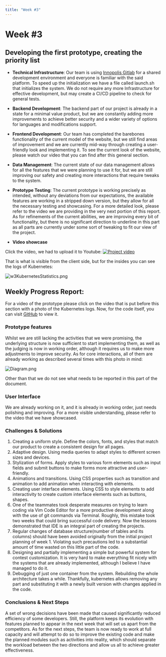 ```yaml
---
title: "Week #3"
---
```


# **Week #3**

## **Developing the first prototype, creating the priority list**

- **Technical Infrastructure**:
  Our team is using [Innopolis Gitlab](https://gitlab.pg.innopolis.university/) for a shared development environment and
  everyone is familiar with the said platform. To speed up the initialization we have a file called launch.sh that
  initializes the system. We do not require any more Infrastructure for effective development, but may create a CI/CD
  pipeline to check for general tests.

- **Backend Development**:
  The backend part of our project is already in a state for a minimal value product, but we are constantly adding more
  improvements to achieve better security and a wider variety of options for languages and modifications support.

- **Frontend Development**:
  Our team has completed the barebones functionality of the current model of the website, but we still find areas of
  improvement and we are currently mid-way through creating a user-friendly look and implementing it. To see the current
  look of the website, please watch our video that you can find after this general section.

- **Data Management**:
  The current state of our data management allows for all the features that we were planning to use it for, but we are
  still improving our safety and creating more interactions that require tweaks to the system.

- **Prototype Testing**:
  The current prototype is working precisely as intended, without any deviations from our expectations, the available
  features are working in a stripped down version, but they allow for all the necessary testing and showcasing. For a
  more detailed look, please refer to the video we are providing in the very next portion of this report. As for
  refinements of the current abilities, we are improving every bit of functionality, but there is no significant
  direction to underline in this part as all parts are currently under some sort of tweaking to fit our view of the
  project.

- **Video showcase**

Click the video, we had to upload it to Youtube:
[![Project video](https://img.youtube.com/vi/aW6B97lPjbg/0.jpg)](https://www.youtube.com/watch?v=aW6B97lPjbg)

That is what is visible from the client side, but for the insides you can see the logs of Kubernetes:

![w3KubernetesStatistics.png](/2024/code_battle_advanced/w3KubernetesStatistics.png)

## **Weekly Progress Report**:

For a video of the prototype please click on the video that is put before this section with a photo of the Kubernetes
logs. Now, for the code itself, you can visit [GitHub](https://github.com/IU-Capstone-Project-2024/code-battle-advanced)
to view it.

### **Prototype features**

Whilst we are still lacking the activities that we were promising, the underlying structure is now sufficient to start
implementing them, as well as the judging is now in working order, although it requires us to make more adjustments to
improve security. As for core interactions, all of them are already working as described several times with this photo
in mind:

![Diagram.png](/2024/code_battle_advanced/Diagram.png)

Other than that we do not see what needs to be reported in this part of the document.

### **User Interface**

We are already working on it, and it is already in working order, just needs polishing and improving. For a more visible
understanding, please refer to the video that we have showcased.

### **Challenges & Solutions**

1. Creating a uniform style. Define the colors, fonts, and styles that match our product to create a consistent design
   for all pages.
2. Adaptive design. Using media queries to adapt styles to different screen sizes and devices.
3. Stylization of forms. Apply styles to various form elements such as input fields and submit buttons to make forms
   more attractive and user-friendly.
4. Animations and transitions. Using CSS properties such as transition and animation to add animation when interacting
   with elements.
5. Creating user interface elements. Using CSS to style elements to add interactivity to create custom interface
   elements such as buttons, shapes.
6. One of the teammates took desperate measures on trying to learn coding via Vim Code Editor for a more productive
   development along with the use of git commands via Terminal. Roughly, this mistake took two weeks that could bring
   successful code delivery. Now the lessons demonstrated that IDE is an integral part of creating the projects.
7. Regular changes of database structure(number of tables and its columns) should have been avoided originally from the
   initial project planning of week 1. Violating such precautions led to a substantial amount of time wasted on this
   little part of the code.
8. Designing and partially implementing a simple but powerful system for contest customization. It is very hard to make
   everything fit nicely with the systems that are already implemented, although I believe I have managed to do it.
9. Debugging of just one container from the system. Rebuilding the whole architecture takes a while. Thankfully,
   kubernetes allows removing any part and substituting it with a newly built version with changes applied in the code.

### **Conclusions & Next Steps**

A set of wrong decisions have been made that caused significantly reduced efficiency of some developers. Still, the
platform keeps its evolution with features planned to appear in the next week that will set us apart from the
competitors. As for the next steps, the team is now ready to work at full capacity and will attempt to do so to improve
the existing code and make the planned modules such as activities into reality, which should separate the workload
between the two directions and allow us all to achieve greater effectiveness. 

